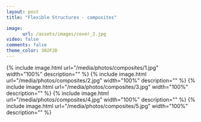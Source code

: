 ```yaml
---
layout: post
title: "Flexible Structures - composites"

image:
      url: /assets/images/cover_2.jpg
video: false
comments: false
theme_color: 302F2D
---
```


{% include image.html url="/media/photos/composites/1.jpg" width="100%" description="" %}
{% include image.html url="/media/photos/composites/2.jpg" width="100%" description="" %}
{% include image.html url="/media/photos/composites/3.jpg" width="100%" description="" %}
{% include image.html url="/media/photos/composites/4.jpg" width="100%" description="" %}
{% include image.html url="/media/photos/composites/5.jpg" width="100%" description="" %}

